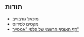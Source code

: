 ## תודות

- מיכאל גורבוייב
- מקסים לפידוס
- [דף האוסף הרשמי של קלפי "אמפייר"](https://www.empirecards.co.il)